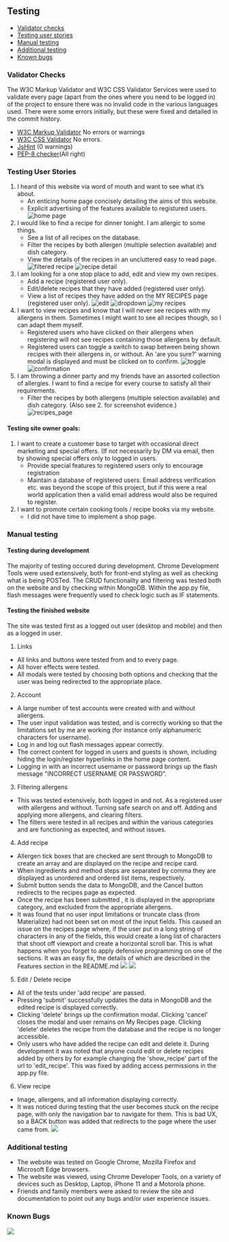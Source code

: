 ## Testing

- [Validator checks](#validator-checks)
- [Testing user stories](#testing-user-stories)
- [Manual testing](#manual-testing)  
- [Additional testing](#additional-testing)
- [Known bugs](#known-bugs)
  
### Validator Checks

The W3C Markup Validator and W3C CSS Validator Services were used to validate every page (apart from the ones where you need to be logged in) of the project to ensure there was no invalid code in the various languages used. There were some errors initially, but these were fixed and detailed in the commit history. 

- [W3C Markup Validator](https://validator.w3.org/) No errors or warnings
- [W3C CSS Validator](https://jigsaw.w3.org/css-validator/) No errors.
- [JsHint](https://jshint.com/) (0 warnings)
- [PEP-8 checker](http://pep8online.com/)(All right)


### Testing User Stories

1. I heard of this website via word of mouth and want to see what it’s about.
    * An enticing home page concisely detailing the aims of this website.
    * Explicit advertising of the features available to registured users.
![home page](/documents/screenshots/home_page.PNG)
2. I would like to find a recipe for dinner tonight. I am allergic to some things. 
    * See a list of all recipes on the database.
    * Filter the recipes by both allergen (multiple selection available) and dish category.
    * View the details of the recipes in an uncluttered easy to read page.
![filtered recipe](/documents/screenshots/filtered_recipe.PNG)
![recipe detail](/documents/screenshots/recipe_page.PNG)
3. I am looking for a one stop place to add, edit and view my own recipes.
    * Add a recipe (registered user only).
    * Edit/delete recipes that they have added (registered user only).
    * View a list of recipes they have added on the MY RECIPES page (registered user only).
 ![edit](/documents/screenshots/edit_recipe.PNG)
 ![dropdown](/documents/screenshots/dropdown.PNG)
 ![my recipes](/documents/screenshots/my_recipes.PNG)
4. I want to view recipes and know that I will never see recipes with my allergens in them. Sometimes I might want to see all recipes though, so I can adapt them myself.
    * Registered users who have clicked on their allergens when registering will not see recipes containing those allergens by default.
    * Registered users can toggle a switch to swap between being shown recipes with their allergens in, or without. An 'are you sure?' warning modal is displayed and must be clicked on to confirm.
 ![toggle](/documents/screenshots/hide_ally_on.PNG)
 ![confirmation](/documents/screenshots/confirmation_show_allergens.PNG)
5. I am throwing a dinner party and my friends have an assorted collection of allergies. I want to find a recipe for every course to satisfy all their requirements.
    * Filter the recipes by both allergens (multiple selection available) and dish category. (Also see 2. for screenshot evidence.) 
![recipes_page](/documents/screenshots/recipes_page.PNG)


#### Testing site owner goals:
1. I want to create a customer base to target with occasional direct marketing and special offers. (If not necessarily by DM via email, then by showing special offers only to logged in users.
    * Provide special features to registered users only to encourage registration
    * Maintain a database of registered users. Email address verification etc. was beyond the scope of this project, but if this were a real world application then a valid email address would also be required to register.
2. I want to promote certain cooking tools / recipe books via my website.
    * I did not have time to implement a shop page.

### Manual testing

#### Testing during development

The majority of testing occured during development. Chrome Development Tools were used extensively, both for front-end styling as well as checking what is being POSTed. The CRUD functionality and filtering was tested both on the website and by checking within MongoDB. Within the app.py file, flash messages were frequently used to check logic such as IF statements.

#### Testing the finished website

The site was tested first as a logged out user (desktop and mobile) and then as a logged in user.

1. Links
- All links and buttons were tested from and to every page.
- All hover effects were tested.
- All modals were tested by choosing both options and checking that the user was being redirected to the appropriate place.

2. Account
- A large number of test accounts were created with and without allergens.
- The user input validation was tested, and is correctly working so that the limitations set by me are working (for instance only alphanumeric characters for username).
- Log in and log out flash messages appear correctly.
- The correct content for logged in users and guests is shown, including hiding the login/register hyperlinks in the home page content.
- Logging in with an incorrect username or password brings up the flash message "INCORRECT USERNAME OR PASSWORD".

3. Filtering allergens
- This was tested extensively, both logged in and not. As a registered user with allergens and without. Turning safe search on and off. Adding and applying more allergens, and clearing filters.
- The filters were tested in all recipes and within the various categories and are functioning as expected, and without issues.

4. Add recipe
- Allergen tick boxes that are checked are sent through to MongoDB to create an array and are displayed on the recipe and recipe card.
- When ingredients and method steps are separated by comma they are displayed as unordered and ordered list items, respectively. 
- Submit button sends the data to MongoDB, and the Cancel button redirects to the recipes page as expected.
- Once the recipe has been submitted , it is displayed in the appropriate category, and excluded from the appropriate allergens.  
- It was found that no user input limitations or truncate class (from Materialize) had not been set on most of the input fields. This caused an issue on the recipes page where, if the user put in a long string of characters in any of the fields, this would create a long list of characters that shoot off viewport and create a horizontal scroll bar. This is what happens when you forget to apply defensive programming on one of the sections. It was an easy fix, the details of which are described in the Features section in the README.md
![](/documents/screenshots/user_input_bug.PNG) ![](/documents/screenshots/fixed_issue.png)

5. Edit / Delete recipe
- All of the tests under 'add recipe' are passed.
- Pressing 'submit' successfully updates the data in MongoDB and the edited recipe is displayed correctly.
- Clicking 'delete' brings up the confirmation modal. Clicking 'cancel' closes the modal and user remains on My Recipes page. Clicking 'delete' deletes the recipe from the database and the recipe is no longer accessible.
- Only users who have added the recipe can edit and delete it. During development it was noted that anyone could edit or delete recipes added by others by for example changing the 'show_recipe' part of the url to 'edit_recipe'. This was fixed by adding access permissions in the app.py file.

6. View recipe
- Image, allergens, and all information displaying correctly.
- It was noticed during testing that the user becomes stuck on the recipe page, with only the navigation bar to navigate for them. This is bad UX, so a BACK button was added that redirects to the page where the user came from.
![](/documents/screenshots/.png)


### Additional testing

-   The website was tested on Google Chrome, Mozilla Firefox and Microsoft Edge browsers.
-   The website was viewed, using Chrome Developer Tools, on a variety of devices such as Desktop, Laptop, iPhone 11 and a Motorola phone.
-   Friends and family members were asked to review the site and documentation to point out any bugs and/or user experience issues.

### Known Bugs

![](/documents/screenshots/iphone11.jpeg)
